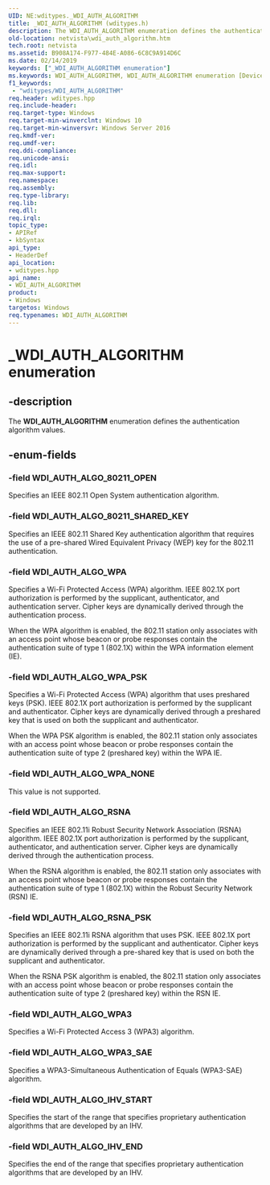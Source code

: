 ```yaml
---
UID: NE:wditypes._WDI_AUTH_ALGORITHM
title: _WDI_AUTH_ALGORITHM (wditypes.h)
description: The WDI_AUTH_ALGORITHM enumeration defines the authentication algorithm values.
old-location: netvista\wdi_auth_algorithm.htm
tech.root: netvista
ms.assetid: B908A174-F977-484E-A086-6C8C9A914D6C
ms.date: 02/14/2019
keywords: ["_WDI_AUTH_ALGORITHM enumeration"]
ms.keywords: WDI_AUTH_ALGORITHM, WDI_AUTH_ALGORITHM enumeration [Device and Driver Installation], WDI_AUTH_ALGO_80211_OPEN, WDI_AUTH_ALGO_80211_SHARED_KEY, WDI_AUTH_ALGO_IHV_END, WDI_AUTH_ALGO_IHV_START, WDI_AUTH_ALGO_RSNA, WDI_AUTH_ALGO_RSNA_PSK, WDI_AUTH_ALGO_WPA, WDI_AUTH_ALGO_WPA_NONE, WDI_AUTH_ALGO_WPA_PSK, _WDI_AUTH_ALGORITHM, netvista.wdi_auth_algorithm, netvista.wifi_auth_algorithm, wditypes/WDI_AUTH_ALGORITHM, wditypes/WDI_AUTH_ALGO_80211_OPEN, wditypes/WDI_AUTH_ALGO_80211_SHARED_KEY, wditypes/WDI_AUTH_ALGO_IHV_END, wditypes/WDI_AUTH_ALGO_IHV_START, wditypes/WDI_AUTH_ALGO_RSNA, wditypes/WDI_AUTH_ALGO_RSNA_PSK, wditypes/WDI_AUTH_ALGO_WPA, wditypes/WDI_AUTH_ALGO_WPA_NONE, wditypes/WDI_AUTH_ALGO_WPA_PSK
f1_keywords:
 - "wditypes/WDI_AUTH_ALGORITHM"
req.header: wditypes.hpp
req.include-header: 
req.target-type: Windows
req.target-min-winverclnt: Windows 10
req.target-min-winversvr: Windows Server 2016
req.kmdf-ver: 
req.umdf-ver: 
req.ddi-compliance: 
req.unicode-ansi: 
req.idl: 
req.max-support: 
req.namespace: 
req.assembly: 
req.type-library: 
req.lib: 
req.dll: 
req.irql: 
topic_type:
- APIRef
- kbSyntax
api_type:
- HeaderDef
api_location:
- wditypes.hpp
api_name:
- WDI_AUTH_ALGORITHM
product:
- Windows
targetos: Windows
req.typenames: WDI_AUTH_ALGORITHM
---
```


# _WDI_AUTH_ALGORITHM enumeration


## -description


The **WDI_AUTH_ALGORITHM** enumeration defines the authentication algorithm values.


## -enum-fields

### -field WDI_AUTH_ALGO_80211_OPEN

Specifies an IEEE 802.11 Open System authentication algorithm. 


### -field WDI_AUTH_ALGO_80211_SHARED_KEY

Specifies an IEEE 802.11 Shared Key authentication algorithm that requires the use of a pre-shared Wired Equivalent Privacy (WEP) key for the 802.11 authentication.


### -field WDI_AUTH_ALGO_WPA

Specifies a Wi-Fi Protected Access (WPA) algorithm. IEEE 802.1X port authorization is performed by the supplicant, authenticator, and authentication server. Cipher keys are dynamically derived through the authentication process. 

When the WPA algorithm is enabled, the 802.11 station only associates with an access point whose beacon or probe responses contain the authentication suite of type 1 (802.1X) within the WPA information element (IE).


### -field WDI_AUTH_ALGO_WPA_PSK

Specifies a Wi-Fi Protected Access (WPA) algorithm that uses preshared keys (PSK). IEEE 802.1X port authorization is performed by the supplicant and authenticator. Cipher keys are dynamically derived through a preshared key that is used on both the supplicant and authenticator. 

When the WPA PSK algorithm is enabled, the 802.11 station only associates with an access point whose beacon or probe responses contain the authentication suite of type 2 (preshared key) within the WPA IE.


### -field WDI_AUTH_ALGO_WPA_NONE

This value is not supported.

### -field WDI_AUTH_ALGO_RSNA

Specifies an IEEE 802.11i Robust Security Network Association (RSNA) algorithm. IEEE 802.1X port authorization is performed by the supplicant, authenticator, and authentication server. Cipher keys are dynamically derived through the authentication process. 

When the RSNA algorithm is enabled, the 802.11 station only associates with an access point whose beacon or probe responses contain the authentication suite of type 1 (802.1X) within the Robust Security Network (RSN) IE.


### -field WDI_AUTH_ALGO_RSNA_PSK

Specifies an IEEE 802.11i RSNA algorithm that uses PSK. IEEE 802.1X port authorization is performed by the supplicant and authenticator. Cipher keys are dynamically derived through a pre-shared key that is used on both the supplicant and authenticator. 

When the RSNA PSK algorithm is enabled, the 802.11 station only associates with an access point whose beacon or probe responses contain the authentication suite of type 2 (preshared key) within the RSN IE.

### -field WDI_AUTH_ALGO_WPA3

Specifies a Wi-Fi Protected Access 3 (WPA3) algorithm.

### -field WDI_AUTH_ALGO_WPA3_SAE

Specifies a WPA3-Simultaneous Authentication of Equals (WPA3-SAE) algorithm.

### -field WDI_AUTH_ALGO_IHV_START

Specifies the start of the range that specifies proprietary authentication algorithms that are developed by an IHV. 

### -field WDI_AUTH_ALGO_IHV_END

Specifies the end of the range that specifies proprietary authentication algorithms that are developed by an IHV. 
